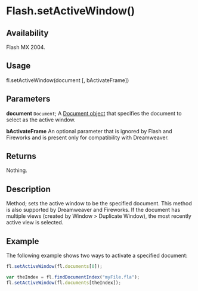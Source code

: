 # Flash.setActiveWindow()

## Availability

Flash MX 2004.

## Usage

fl.setActiveWindow(document [, bActivateFrame])

## Parameters

**document** `Document`; A [Document object](../Document_object/Document_summary.md) that specifies the document to select as the active window.

**bActivateFrame** An optional parameter that is ignored by Flash and Fireworks and is present only for compatibility with Dreamweaver.

## Returns

Nothing.

## Description

Method; sets the active window to be the specified document. This method is also supported by Dreamweaver and Fireworks. If the document has multiple views (created by Window > Duplicate Window), the most recently active view is selected.

## Example

The following example shows two ways to activate a specified document:

```javascript
fl.setActiveWindow(fl.documents[0]);

var theIndex = fl.findDocumentIndex("myFile.fla");
fl.setActiveWindow(fl.documents[theIndex]);
```
